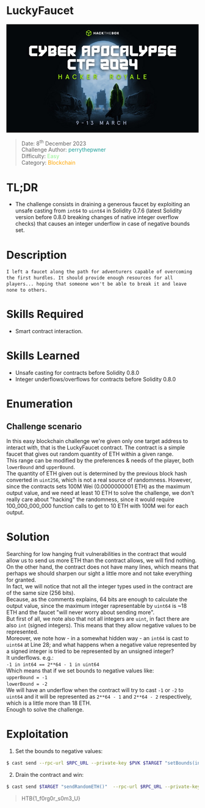 # LuckyFaucet

![](./assets/CA_banner.jpg)

> Date: 8<sup>th</sup> December 2023 \
Challenge Author: <font color=#1E9F9A>perrythepwner</font> \
Difficulty: <font color=lightgreen>Easy</font> \
Category: <font color=orange> Blockchain</font>

# TL;DR

- The challenge consists in draining a generous faucet by exploiting an unsafe casting from `int64` to `uint64` in Solidity 0.7.6 (latest Solidity version before 0.8.0 breaking changes of native integer overflow checks) that causes an integer underflow in case of negative bounds set.

# Description

```
I left a faucet along the path for adventurers capable of overcoming the first hurdles. It should provide enough resources for all players... hoping that someone won't be able to break it and leave none to others.
```

# Skills Required

- Smart contract interaction.

# Skills Learned

- Unsafe casting for contracts before Solidity 0.8.0
- Integer underflows/overflows for contracts before Solidity 0.8.0

# Enumeration

## Challenge scenario

In this easy blockchain challenge we're given only one target address to interact with, that is the LuckyFaucet contract. The contract is a simple faucet that gives out random quantity of ETH within a given range.  
This range can be modified by the preferences & needs of the player, both `lowerBound` and `upperBound`.  
The quantity of ETH given out is determined by the previous block hash converted in `uint256`, which is not a real source of randomness. However, since the contracts sets 100M Wei (0.0000000001 ETH) as the maximum output value, and we need at least 10 ETH to solve the challenge, we don't really care about "hacking" the randomness, since it would require 100_000_000_000 function calls to get to 10 ETH with 100M wei for each output.


# Solution

Searching for low hanging fruit vulnerabilities in the contract that would allow us to send us more ETH than the contract allows, we will find nothing. On the other hand, the contract does not have many lines, which means that perhaps we should sharpen our sight a little more and not take everything for granted.  
In fact, we will notice that not all the integer types used in the contract are of the same size (256 bits).    
Because, as the comments explains, 64 bits are enough to calculate the output value, since the maximum integer rapresentable by `uint64` is ~18 ETH and the faucet "will never worry about sending more".  
But first of all, we note also that not all integers are `uint`, in fact there are also `int` (signed integers). This means that they allow negative values ​​to be represented.  
Moreover, we note how - in a somewhat hidden way - an `int64` is cast to `uint64` at Line 28; and what happens when a negative value represented by a signed integer is tried to be represented by an unsigned integer?  
It underflows. e.g.:  
```-1 in int64 == 2**64 - 1 in uint64```  
Which means that if we set bounds to negative values like:   
`upperBound = -1`  
`lowerBound = -2`  
We will have an underflow when the contract will try to cast `-1` or `-2` to `uint64` and it will be represented as `2**64 - 1` and `2**64 - 2` respectively, which is a little more than 18 ETH.  
Enough to solve the challenge.

# Exploitation

1) Set the bounds to negative values:
```sh
$ cast send --rpc-url $RPC_URL --private-key $PVK $TARGET "setBounds(int64,int64)" -- -2 -1
```

2) Drain the contract and win: 
```sh
$ cast send $TARGET "sendRandomETH()"  --rpc-url $RPC_URL --private-key $PVK
```

> HTB{1_f0rg0r_s0m3_U}